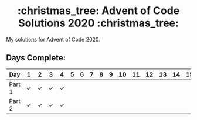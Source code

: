 <h1 align="center">:christmas_tree: Advent of Code Solutions 2020 :christmas_tree:</h1>

My solutions for Advent of Code 2020.

## Days Complete:

| Day 	 | 1 	   | 2 | 3 | 4 | 5 | 6 | 7 | 8 | 9 | 10 | 11 | 12 | 13 | 14 | 15 | 16 | 17 | 18 | 19 | 20 | 21 | 22 | 23 | 24 | 25 |
|--------|---------|---|---|---|---|---|---|---|---|----|----|----|----|----|----|----|----|----|----|----|----|----|----|----|----|
| Part 1 | &check; | &check;  | &check;  | &check;  |   |   |
| Part 2 | &check; | &check;  | &check;  | &check;  |   |   |
